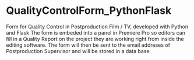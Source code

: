 # QualityControlForm_PythonFlask

Form for Quality Control in Postproduction Film / TV, developed with Python and Flask
The form is embeded into a panel in Premiere Pro so editors can fill in a Quality Report on the project they are working right from inside the editing software. The form will then be sent to the email addreses of Postproduction Supervisor and will be stored in a data base.
